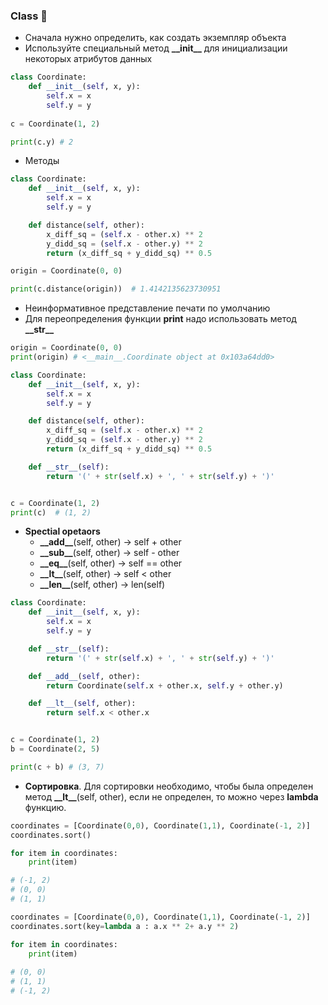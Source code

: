 ### Class :thought_balloon:

* Сначала нужно определить, как создать экземпляр объекта
* Используйте специальный метод __\_\_init\_\___ для инициализации некоторых атрибутов данных

```python
class Coordinate:
    def __init__(self, x, y):
        self.x = x
        self.y = y
        
c = Coordinate(1, 2)

print(c.y) # 2
```

* Методы 

```python
class Coordinate:
    def __init__(self, x, y):
        self.x = x
        self.y = y

    def distance(self, other):
        x_diff_sq = (self.x - other.x) ** 2
        y_didd_sq = (self.x - other.y) ** 2
        return (x_diff_sq + y_didd_sq) ** 0.5

origin = Coordinate(0, 0)

print(c.distance(origin))  # 1.4142135623730951
```

* Неинформативное представление печати по умолчанию
* Для переопределения функции __print__ надо использовать метод __\_\_str\_\___

```python
origin = Coordinate(0, 0)
print(origin) # <__main__.Coordinate object at 0x103a64dd0>
```

```python
class Coordinate:
    def __init__(self, x, y):
        self.x = x
        self.y = y

    def distance(self, other):
        x_diff_sq = (self.x - other.x) ** 2
        y_didd_sq = (self.x - other.y) ** 2
        return (x_diff_sq + y_didd_sq) ** 0.5

    def __str__(self):
        return '(' + str(self.x) + ', ' + str(self.y) + ')'


c = Coordinate(1, 2)
print(c)  # (1, 2)
```

* __Spectial opetaors__
    * __\_\_add\_\___(self, other) → self + other
    * __\_\_sub\_\___(self, other) → self - other
    * __\_\_eq\_\___(self, other)  → self == other
    * __\_\_lt\_\___(self, other)  → self < other
    * __\_\_len\_\___(self, other) → len(self)
    
```python
class Coordinate:
    def __init__(self, x, y):
        self.x = x
        self.y = y

    def __str__(self):
        return '(' + str(self.x) + ', ' + str(self.y) + ')'

    def __add__(self, other):
        return Coordinate(self.x + other.x, self.y + other.y)

    def __lt__(self, other):
        return self.x < other.x


c = Coordinate(1, 2)
b = Coordinate(2, 5)

print(c + b) # (3, 7)
```
* __Сортировка__. Для сортировки необходимо, чтобы была определен метод __\_\_lt\_\___(self, other), если не определен, то можно через __lambda__ функцию.

```python
coordinates = [Coordinate(0,0), Coordinate(1,1), Coordinate(-1, 2)]
coordinates.sort()

for item in coordinates:
    print(item)

# (-1, 2)
# (0, 0)
# (1, 1)
```

```python
coordinates = [Coordinate(0,0), Coordinate(1,1), Coordinate(-1, 2)]
coordinates.sort(key=lambda a : a.x ** 2+ a.y ** 2)

for item in coordinates:
    print(item)
    
# (0, 0)
# (1, 1)
# (-1, 2)
```
